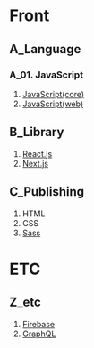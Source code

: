 # Front

## A_Language
### A_01. JavaScript
1. [JavaScript(core)](https://github.com/helloworldlabs-lecture-contents/A-1-1_JavaScript_core)
2. [JavaScript(web)](https://github.com/helloworldlabs-lecture-contents/A-1-2_JavaScript_web)

## B_Library
1. [React.js](https://github.com/helloworldlabs-lecture-contents/B-1_React.js)
2. [Next.js](https://github.com/helloworldlabs-lecture-contents/B-2_Next.js)

## C_Publishing
1. HTML
2. CSS
3. [Sass](https://github.com/helloworldlabs-lecture-contents/C-3_Sass)


# ETC

## Z_etc
1. [Firebase](https://github.com/helloworldlabs-lecture-contents/Z-1_Firebase)
2. [GraphQL](https://github.com/helloworldlabs-lecture-contents/Z-2_GraphQL)
